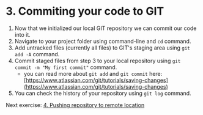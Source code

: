 # 3. Commiting your code to GIT
1. Now that we initialized our local GIT repository we can commit our code into it.
2. Navigate to your project folder using command-line and `cd` command.
3. Add untracked files (currently all files) to GIT's staging area using `git add -A` command.
4. Commit staged files from step 3 to your local repository using `git commit -m "My first commit"` command.
	- you can read more about `git add` and `git commit` here: [https://www.atlassian.com/git/tutorials/saving-changes](https://www.atlassian.com/git/tutorials/saving-changes)
5. You can check the history of your repository using `git log` command.

Next exercise: [4. Pushing repository to remote location](https://github.com/jurajtoth/fei-buildtools-ci/tree/master/04.%20Pushing%20repository%20to%20remote%20location)